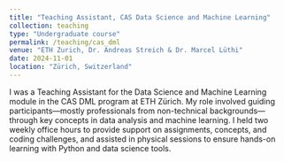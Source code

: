 ```yaml
---
title: "Teaching Assistant, CAS Data Science and Machine Learning"
collection: teaching
type: "Undergraduate course"
permalink: /teaching/cas_dml
venue: "ETH Zurich, Dr. Andreas Streich & Dr. Marcel Lüthi"
date: 2024-11-01
location: "Zürich, Switzerland"
---
```


I was a Teaching Assistant for the Data Science and Machine Learning module in the CAS DML program at ETH Zürich. My role involved guiding participants—mostly professionals from non-technical backgrounds—through key concepts in data analysis and machine learning. I held two weekly office hours to provide support on assignments, concepts, and coding challenges, and assisted in physical sessions to ensure hands-on learning with Python and data science tools.
